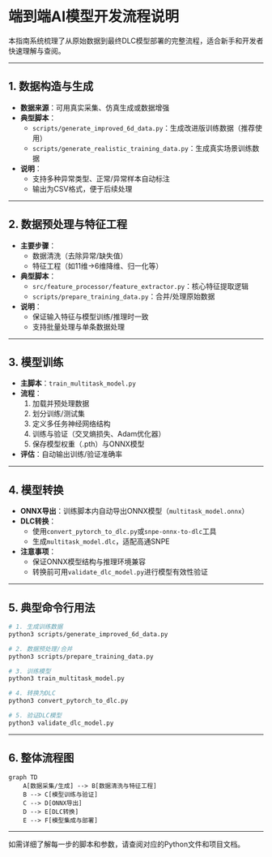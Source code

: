 # 端到端AI模型开发流程说明

本指南系统梳理了从原始数据到最终DLC模型部署的完整流程，适合新手和开发者快速理解与查阅。

---

## 1. 数据构造与生成

- **数据来源**：可用真实采集、仿真生成或数据增强
- **典型脚本**：
  - `scripts/generate_improved_6d_data.py`：生成改进版训练数据（推荐使用）
  - `scripts/generate_realistic_training_data.py`：生成真实场景训练数据
- **说明**：
  - 支持多种异常类型、正常/异常样本自动标注
  - 输出为CSV格式，便于后续处理

---

## 2. 数据预处理与特征工程

- **主要步骤**：
  - 数据清洗（去除异常/缺失值）
  - 特征工程（如11维→6维降维、归一化等）
- **典型脚本**：
  - `src/feature_processor/feature_extractor.py`：核心特征提取逻辑
  - `scripts/prepare_training_data.py`：合并/处理原始数据
- **说明**：
  - 保证输入特征与模型训练/推理时一致
  - 支持批量处理与单条数据处理

---

## 3. 模型训练

- **主脚本**：`train_multitask_model.py`
- **流程**：
  1. 加载并预处理数据
  2. 划分训练/测试集
  3. 定义多任务神经网络结构
  4. 训练与验证（交叉熵损失、Adam优化器）
  5. 保存模型权重（.pth）与ONNX模型
- **评估**：自动输出训练/验证准确率

---

## 4. 模型转换

- **ONNX导出**：训练脚本内自动导出ONNX模型（`multitask_model.onnx`）
- **DLC转换**：
  - 使用`convert_pytorch_to_dlc.py`或`snpe-onnx-to-dlc`工具
  - 生成`multitask_model.dlc`，适配高通SNPE
- **注意事项**：
  - 保证ONNX模型结构与推理环境兼容
  - 转换前可用`validate_dlc_model.py`进行模型有效性验证

---

## 5. 典型命令行用法

```bash
# 1. 生成训练数据
python3 scripts/generate_improved_6d_data.py

# 2. 数据预处理/合并
python3 scripts/prepare_training_data.py

# 3. 训练模型
python3 train_multitask_model.py

# 4. 转换为DLC
python3 convert_pytorch_to_dlc.py

# 5. 验证DLC模型
python3 validate_dlc_model.py
```

---

## 6. 整体流程图

```mermaid
graph TD
    A[数据采集/生成] --> B[数据清洗与特征工程]
    B --> C[模型训练与验证]
    C --> D[ONNX导出]
    D --> E[DLC转换]
    E --> F[模型集成与部署]
```

---

如需详细了解每一步的脚本和参数，请查阅对应的Python文件和项目文档。 